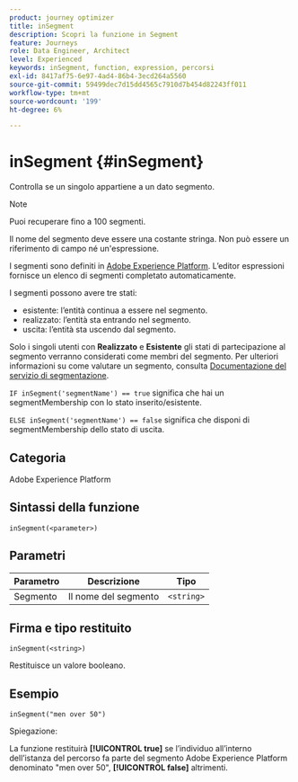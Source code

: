 ```yaml
---
product: journey optimizer
title: inSegment
description: Scopri la funzione in Segment
feature: Journeys
role: Data Engineer, Architect
level: Experienced
keywords: inSegment, function, expression, percorsi
exl-id: 8417af75-6e97-4ad4-86b4-3ecd264a5560
source-git-commit: 59499dec7d15dd4565c7910d7b454d82243ff011
workflow-type: tm+mt
source-wordcount: '199'
ht-degree: 6%

---
```


# inSegment {#inSegment}

Controlla se un singolo appartiene a un dato segmento.

>[!NOTE]
>
>Puoi recuperare fino a 100 segmenti.

Il nome del segmento deve essere una costante stringa. Non può essere un riferimento di campo né un&#39;espressione.

I segmenti sono definiti in [Adobe Experience Platform](https://platform.adobe.com/segment/overview). L’editor espressioni fornisce un elenco di segmenti completato automaticamente.

I segmenti possono avere tre stati:

* esistente: l’entità continua a essere nel segmento.
* realizzato: l’entità sta entrando nel segmento.
* uscita: l’entità sta uscendo dal segmento.

Solo i singoli utenti con **Realizzato** e **Esistente** gli stati di partecipazione al segmento verranno considerati come membri del segmento. Per ulteriori informazioni su come valutare un segmento, consulta [Documentazione del servizio di segmentazione](https://experienceleague.adobe.com/docs/experience-platform/segmentation/tutorials/evaluate-a-segment.html#interpret-segment-results).

`IF inSegment('segmentName') == true` significa che hai un segmentMembership con lo stato inserito/esistente.

`ELSE inSegment('segmentName') == false` significa che disponi di segmentMembership dello stato di uscita.

## Categoria

Adobe Experience Platform

## Sintassi della funzione

`inSegment(<parameter>)`

## Parametri

| Parametro | Descrizione | Tipo |
|--- |--- |--- |
| Segmento | Il nome del segmento | `<string>` |

## Firma e tipo restituito

`inSegment(<string>)`

Restituisce un valore booleano.

## Esempio

`inSegment("men over 50")`

Spiegazione:

La funzione restituirà **[!UICONTROL true]** se l’individuo all’interno dell’istanza del percorso fa parte del segmento Adobe Experience Platform denominato &quot;men over 50&quot;, **[!UICONTROL false]** altrimenti.
